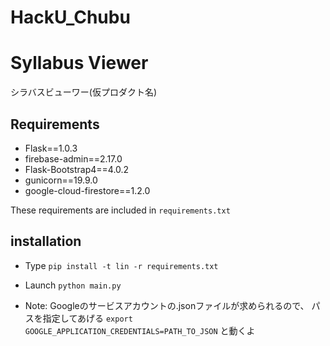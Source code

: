 # HackU_Chubu

# Syllabus Viewer
シラバスビューワー(仮プロダクト名)

## Requirements
- Flask==1.0.3
- firebase-admin==2.17.0
- Flask-Bootstrap4==4.0.2
- gunicorn==19.9.0
- google-cloud-firestore==1.2.0

These requirements are included in `requirements.txt`


## installation
- Type `pip install -t lin -r requirements.txt`
- Launch `python main.py`

- Note: Googleのサービスアカウントの.jsonファイルが求められるので、
パスを指定してあげる `export GOOGLE_APPLICATION_CREDENTIALS=PATH_TO_JSON` と動くよ
